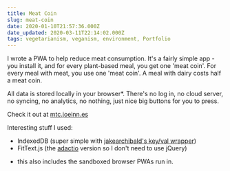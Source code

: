 ```yaml
---
title: Meat Coin
slug: meat-coin
date: 2020-01-10T21:57:36.000Z
date_updated: 2020-03-11T22:14:02.000Z
tags: vegetarianism, veganism, environment, Portfolio
---
```


I wrote a PWA to help reduce meat consumption. It's a fairly simple app - you install it, and for every plant-based meal, you get one 'meat coin'. For every meal with meat, you use one 'meat coin'. A meal with dairy costs half a meat coin.

All data is stored locally in your browser\*. There's no log in, no cloud server, no syncing, no analytics, no nothing, just nice big buttons for you to press.

Check it out at [mtc.joeinn.es](https://mtc.joeinn.es)

Interesting stuff I used:

- IndexedDB (super simple with [jakearchibald's key/val wrapper](https://github.com/jakearchibald/idb-keyval))
- FitText.js (the [adactio](https://github.com/adactio/FitText.js) version so I don't need to use jQuery)

* this also includes the sandboxed browser PWAs run in.
